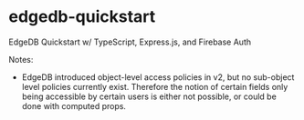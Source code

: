 # edgedb-quickstart
EdgeDB Quickstart w/ TypeScript, Express.js, and Firebase Auth

Notes:
- EdgeDB introduced object-level access policies in v2, but no sub-object level policies currently exist. Therefore the notion of certain fields only being accessible by certain users is either not possible, or could be done with computed props.

